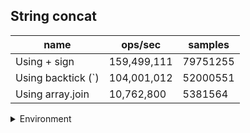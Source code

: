 ## String concat

|name|ops/sec|samples|
|-|-|-|
|Using + sign|159,499,111|79751255|
|Using backtick (`)|104,001,012|52000551|
|Using array.join|10,762,800|5381564|


<details>
<summary>Environment</summary>

* __Machine:__ linux x64 | 4 vCPUs | 7.6GB Mem
* __Run:__ Tue Oct 29 2024 19:39:43 GMT+0000 (Coordinated Universal Time)
* __Node:__ `v18.20.3`
</details>

<!--
{"environment":{"platform":"linux","arch":"x64","cpus":4,"totalMemory":7.597877502441406},"benchmarks":[{"name":"Using + sign","opsSec":159499111.07394302,"samples":79751255},{"name":"Using backtick (`)","opsSec":104001012.35112734,"samples":52000551},{"name":"Using array.join","opsSec":10762800.035957305,"samples":5381564}]}-->
